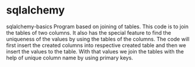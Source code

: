 # sqlalchemy
sqlalchemy-basics
Program based on joining of tables.
This code is to join the tables of two columns.
It also has the special feature to find the uniqueness of the values by using the tables of the columns.
The code will first insert the created columns into respective created table and then we insert the values to the table.
With that values we join the tables with the help of unique column name by using primary keys.
